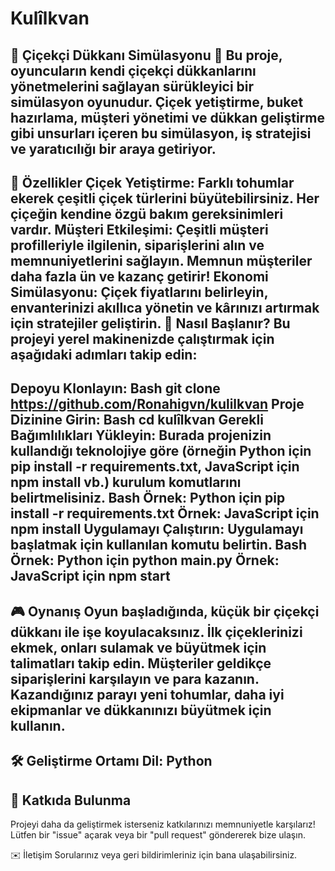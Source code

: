 # Kulîlkvan 
🌸 Çiçekçi Dükkanı Simülasyonu 💐
Bu proje, oyuncuların kendi çiçekçi dükkanlarını yönetmelerini sağlayan sürükleyici bir simülasyon oyunudur. Çiçek yetiştirme, buket hazırlama, müşteri yönetimi ve dükkan geliştirme gibi unsurları içeren bu simülasyon, iş stratejisi ve yaratıcılığı bir araya getiriyor.
---
🌟 Özellikler
Çiçek Yetiştirme: Farklı tohumlar ekerek çeşitli çiçek türlerini büyütebilirsiniz. Her çiçeğin kendine özgü bakım gereksinimleri vardır.
Müşteri Etkileşimi: Çeşitli müşteri profilleriyle ilgilenin, siparişlerini alın ve memnuniyetlerini sağlayın. Memnun müşteriler daha fazla ün ve kazanç getirir!
Ekonomi Simülasyonu: Çiçek fiyatlarını belirleyin, envanterinizi akıllıca yönetin ve kârınızı artırmak için stratejiler geliştirin.
🚀 Nasıl Başlanır?
Bu projeyi yerel makinenizde çalıştırmak için aşağıdaki adımları takip edin:
---
Depoyu Klonlayın:
Bash
git clone https://github.com/Ronahigvn/kulilkvan 
Proje Dizinine Girin:
Bash
cd kulîlkvan 
Gerekli Bağımlılıkları Yükleyin:
Burada projenizin kullandığı teknolojiye göre (örneğin Python için pip install -r requirements.txt, JavaScript için npm install vb.) kurulum komutlarını belirtmelisiniz.
Bash
Örnek: Python için
pip install -r requirements.txt
Örnek: JavaScript için
npm install
Uygulamayı Çalıştırın:
Uygulamayı başlatmak için kullanılan komutu belirtin.
Bash
Örnek: Python için
python main.py
Örnek: JavaScript için
npm start
---
🎮 Oynanış
Oyun başladığında, küçük bir çiçekçi dükkanı ile işe koyulacaksınız. İlk çiçeklerinizi ekmek, onları sulamak ve büyütmek için talimatları takip edin. Müşteriler geldikçe siparişlerini karşılayın ve para kazanın. Kazandığınız parayı yeni tohumlar, daha iyi ekipmanlar ve dükkanınızı büyütmek için kullanın.
---
🛠️ Geliştirme Ortamı
Dil: Python
---
🤝 Katkıda Bulunma
---
Projeyi daha da geliştirmek isterseniz katkılarınızı memnuniyetle karşılarız! Lütfen bir "issue" açarak veya bir "pull request" göndererek bize ulaşın.



✉️ İletişim
Sorularınız veya geri bildirimleriniz için  bana ulaşabilirsiniz.
